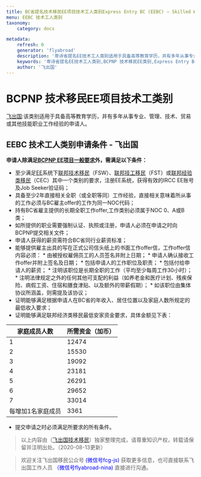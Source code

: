```yaml
---
title: BC省提名技术移民EE项目技术工人类别Express Entry BC (EEBC) – Skilled Worker 
menu: EEBC 技术工人类别
taxonomy:
    category: docs

metadata:
    refresh: 0
    generator: 'flyabroad'
    description: '卑诗省提名EE技术工人类别适用于具备高等教育学历，并有多年从事专业、管理、技术、贸易或其他技能职业工作经验的申请人。'
    keywords: '卑诗省提名EE技术工人类别,BCPNP 技术移民EE类别,Express Entry BC – Skilled Worker,EEBC Skilled Worker'
    author: '飞出国'
---
```

# BCPNP 技术移民EE项目技术工类别

[飞出国](/home):该类别适用于具备高等教育学历，并有多年从事专业、管理、技术、贸易或其他技能职业工作经验的申请人。

## EEBC 技术工人类别申请条件 - 飞出国

**申请人除满足[BCPNP EE项目一般要求](/ca/bc/BCPNP-EE)外，需满足以下条件：**

* 至少满足[EE](/ca/ee)系统下[联邦技术移民](/ee/fsw)（FSW）、[联邦技工移民](/ee/fst)（FST）或[联邦经验类移民](/ee/cec)（CEC）其中一个类别的要求，注册EE系统，获得有效的IRCC EE账号及Job Seeker验证码；
* 具备至少2年直接相关全职（或全职等同）工作经验，直接相关意味着所从事的工作必须与BC雇主offer的工作为同一NOC代码；
* 持有BC省雇主提供的长期全职工作offer,工作类别必须属于NOC 0、A或B类；
* 如所提供的职业需要强制认证、执照或注册，申请人必须在申请之时向BCPNP提交相关文件；
* 申请人获得的薪资需符合BC省同行业薪资标准；
* 能够提供雇主出具的写在正式公司信头纸上的书面工作offer信，工作offer信内容必须：
        * 由被授权雇佣员工的人员签名并附上日期；
        * 申请人确认接收工作offer并附上签名及日期；
        * 包括申请人的工作职位及职责；
        * 包括付给申请人的薪资；
        * 注明该职位是长期全职的工作（平均至少每周工作30小时）；
        * 注明法律规定之外的任何其他可支配的利益（如养老金和医疗计划、残疾保险、病假工资、住宿和膳食津贴、以及额外的带薪假期）；
        * 如该职位由集体协议所涵盖，则需提及该协议； 
* 证明能够满足根据申请人在BC省的年收入、居住位置以及家庭人数所规定的最低收入要求；
* 证明能够满足联邦经济类移民最低安家资金要求，具体金额见下表：

家庭成员人数 | 所需资金（加币）
------- | -------
1 | 12474
2 | 15530
3 | 19092
4 | 23181
5 | 26291
6 | 29652
7 | 33014
每增加1名家庭成员 | 3361

* 提交申请之时必须满足所要求的所有条件。

> 以上内容由（[飞出国技术移民](http://js.flyabroad.com.hk)）独家整理完成，请尊重知识产权，转载请保留并注明出处。（2020-08-13更新）

> 欢迎关注飞出国移民公众号 <font color=Blue>(微信号fcg-js)</font> 获取更多信息，也可直接联系飞出国工作人员 <font color=Blue>（微信号flyabroad-nina)</font> 直接进行沟通。